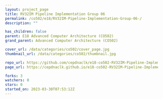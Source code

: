 ```yaml
---
layout: project_page
title: RV32IM Pipeline Implementation Group 06 
permalink: /co502/e18/RV32IM-Pipeline-Implementation-Group-06-/
description: ""

has_children: false
parent: E18 Advanced Computer Architecture (CO502)
grand_parent: Advanced Computer Architecture (CO502)

cover_url: /data/categories/co502/cover_page.jpg
thumbnail_url: /data/categories/co502/thumbnail.jpg

repo_url: https://github.com/cepdnaclk/e18-co502-RV32IM-Pipeline-Implementation-Group-06-
page_url: https://cepdnaclk.github.io/e18-co502-RV32IM-Pipeline-Implementation-Group-06-

forks: 3
watchers: 0
stars: 0
started_on: 2023-03-30T07:53:12Z
---
```



